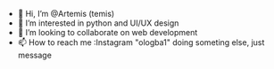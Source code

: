 - 👋 Hi, I’m @Artemis (temis)
- 👀 I’m interested in python and UI/UX design
- 💞️ I’m looking to collaborate on web development
- 📫 How to reach me :Instagram "ologba1" doing someting else, just message

<!---
temis-lee/temis-lee is a ✨ special ✨ repository because its `README.md` (this file) appears on your GitHub profile.
You can click the Preview link to take a look at your changes.
--->
